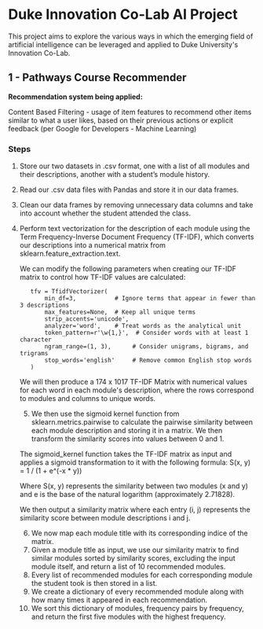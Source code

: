# Duke Innovation Co-Lab AI Project 
This project aims to explore the various ways in which the emerging field of artificial intelligence can be leveraged and applied to Duke University's Innovation Co-Lab. 
## 1 - Pathways Course Recommender 
**Recommendation system being applied:** 

Content Based Filtering - usage of item features to recommend other items similar to what a user likes, based on their previous actions or explicit feedback (per Google for Developers - Machine Learning)

### Steps

1. Store our two datasets in .csv format, one with a list of all modules and their descriptions, another with a student’s module history.
2. Read our .csv data files with Pandas and store it in our data frames.
3. Clean our data frames by removing unnecessary data columns and take into account whether the student attended the class. 

4. Perform text vectorization for the description of each module using the Term Frequency-Inverse Document Frequency (TF-IDF), which converts our descriptions into a numerical matrix from sklearn.feature_extraction.text.

   We can modify the following parameters when creating our TF-IDF matrix to control how TF-IDF values are calculated:

   ```
      tfv = TfidfVectorizer(
          min_df=3,           # Ignore terms that appear in fewer than 3 descriptions
          max_features=None,  # Keep all unique terms
          strip_accents='unicode',
          analyzer='word',    # Treat words as the analytical unit
          token_pattern=r'\w{1,}',  # Consider words with at least 1 character
          ngram_range=(1, 3),      # Consider unigrams, bigrams, and trigrams
          stop_words='english'     # Remove common English stop words
      )
   ```

   We will then produce a 174 x 1017 TF-IDF Matrix with numerical values for each word in each module's description, where the rows correspond to     modules and columns to unique words.

   5. We then use the sigmoid kernel function from sklearn.metrics.pairwise to calculate the pairwise similarity between each module description      and storing it in a matrix. We then transform the similarity scores into values between 0 and 1. 
   
   The sigmoid_kernel function takes the TF-IDF matrix as input and applies a sigmoid transformation to it with the following formula:
   S(x, y) = 1 / (1 + e^(-x * y))
   
   Where S(x, y) represents the similarity between two modules (x and y) and e is the base of the natural logarithm (approximately 2.71828).
   
   We then output a similarity matrix where each entry (i, j) represents the similarity score between module descriptions i and j.
   
   6. We now map each module title with its corresponding indice of the matrix. 
   7. Given a module title as input, we use our similarity matrix to find similar modules sorted by similarity scores, excluding the input module     itself, and return a list of 10 recommended modules. 
   8. Every list of recommended modules for each corresponding module the student took is then stored in a list. 
   9. We create a dictionary of every recommended module along with how many times it appeared in each recommendation.
   10. We sort this dictionary of modules, frequency pairs by frequency, and return the first five modules with the highest frequency. 
